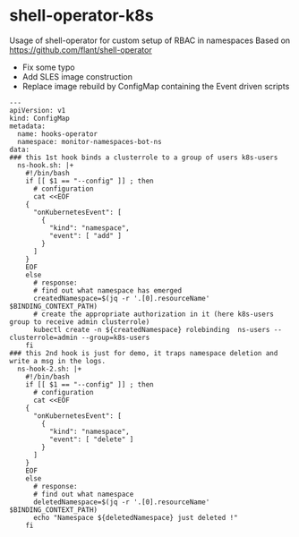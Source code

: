 # shell-operator-k8s
Usage of shell-operator for custom setup of RBAC in namespaces
Based on https://github.com/flant/shell-operator 
* Fix some typo
* Add SLES image construction
* Replace image rebuild by ConfigMap containing the Event driven scripts

```
---
apiVersion: v1
kind: ConfigMap
metadata:
  name: hooks-operator
  namespace: monitor-namespaces-bot-ns
data:
### this 1st hook binds a clusterrole to a group of users k8s-users
  ns-hook.sh: |+
    #!/bin/bash
    if [[ $1 == "--config" ]] ; then
      # configuration
      cat <<EOF
    {
      "onKubernetesEvent": [
        {
          "kind": "namespace",
          "event": [ "add" ]
        }
      ]
    }
    EOF
    else
      # response:
      # find out what namespace has emerged
      createdNamespace=$(jq -r '.[0].resourceName' $BINDING_CONTEXT_PATH)
      # create the appropriate authorization in it (here k8s-users group to receive admin clusterrole)
      kubectl create -n ${createdNamespace} rolebinding  ns-users --clusterrole=admin --group=k8s-users
    fi
### this 2nd hook is just for demo, it traps namespace deletion and write a msg in the logs.
  ns-hook-2.sh: |+
    #!/bin/bash
    if [[ $1 == "--config" ]] ; then
      # configuration
      cat <<EOF
    {
      "onKubernetesEvent": [
        {
          "kind": "namespace",
          "event": [ "delete" ]
        }
      ]
    }
    EOF
    else
      # response:
      # find out what namespace
      deletedNamespace=$(jq -r '.[0].resourceName' $BINDING_CONTEXT_PATH)
      echo "Namespace ${deletedNamespace} just deleted !"
    fi
```
